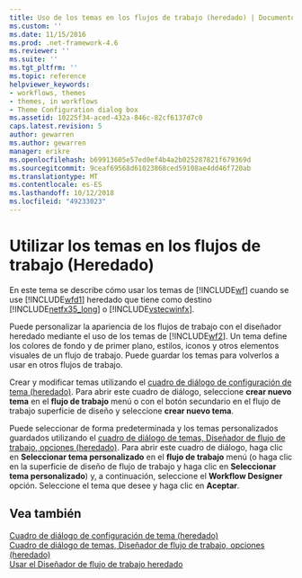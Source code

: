 ```yaml
---
title: Uso de los temas en los flujos de trabajo (heredado) | Documentos de Microsoft
ms.custom: ''
ms.date: 11/15/2016
ms.prod: .net-framework-4.6
ms.reviewer: ''
ms.suite: ''
ms.tgt_pltfrm: ''
ms.topic: reference
helpviewer_keywords:
- workflows, themes
- themes, in workflows
- Theme Configuration dialog box
ms.assetid: 10225f34-aced-432a-846c-82cf6137d7c0
caps.latest.revision: 5
author: gewarren
ms.author: gewarren
manager: erikre
ms.openlocfilehash: b69913605e57ed0ef4b4a2b025287821f679369d
ms.sourcegitcommit: 9ceaf69568d61023868ced59108ae4dd46f720ab
ms.translationtype: MT
ms.contentlocale: es-ES
ms.lasthandoff: 10/12/2018
ms.locfileid: "49233023"
---
```

# <a name="using-themes-in-workflows-legacy"></a>Utilizar los temas en los flujos de trabajo (Heredado)
En este tema se describe cómo usar los temas de [!INCLUDE[wf](../includes/wf-md.md)] cuando se use [!INCLUDE[wfd1](../includes/wfd1-md.md)] heredado que tiene como destino [!INCLUDE[netfx35_long](../includes/netfx35-long-md.md)] o [!INCLUDE[vstecwinfx](../includes/vstecwinfx-md.md)].  
  
 Puede personalizar la apariencia de los flujos de trabajo con el diseñador heredado mediante el uso de los temas de [!INCLUDE[wf2](../includes/wf2-md.md)]. Un tema define los colores de fondo y de primer plano, estilos, iconos y otros elementos visuales de un flujo de trabajo. Puede guardar los temas para volverlos a usar en otros flujos de trabajo.  
  
 Crear y modificar temas utilizando el [cuadro de diálogo de configuración de tema (heredado)](../workflow-designer/theme-configuration-dialog-box-legacy.md). Para abrir este cuadro de diálogo, seleccione **crear nuevo tema** en el **flujo de trabajo** menú o con el botón secundario en el flujo de trabajo superficie de diseño y seleccione **crear nuevo tema**.  
  
 Puede seleccionar de forma predeterminada y los temas personalizados guardados utilizando el [cuadro de diálogo de temas, Diseñador de flujo de trabajo, opciones (heredado)](../workflow-designer/themes-workflow-designer-options-dialog-box-legacy.md). Para abrir este cuadro de diálogo, haga clic en **Seleccionar tema personalizado** en el **flujo de trabajo** menú (o haga clic en la superficie de diseño de flujo de trabajo y haga clic en **Seleccionar tema personalizado**) y, a continuación, seleccione el **Workflow Designer** opción. Seleccione el tema que desee y haga clic en **Aceptar**.  
  
## <a name="see-also"></a>Vea también  
 [Cuadro de diálogo de configuración de tema (heredado)](../workflow-designer/theme-configuration-dialog-box-legacy.md)   
 [Cuadro de diálogo de temas, Diseñador de flujo de trabajo, opciones (heredado)](../workflow-designer/themes-workflow-designer-options-dialog-box-legacy.md)   
 [Usar el Diseñador de flujo de trabajo heredado](../workflow-designer/using-the-legacy-workflow-designer.md)